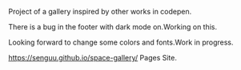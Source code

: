Project of a gallery inspired by other works in codepen.



There is a bug in the footer with dark mode on.Working on this.




Looking forward to change some colors and fonts.Work in progress.




https://senguu.github.io/space-gallery/    Pages Site.


